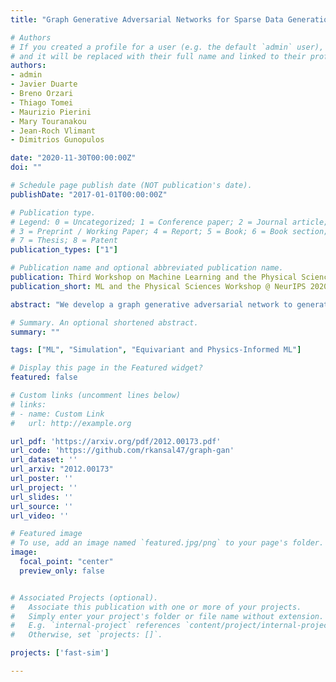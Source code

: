 ```yaml
---
title: "Graph Generative Adversarial Networks for Sparse Data Generation in High Energy Physics"

# Authors
# If you created a profile for a user (e.g. the default `admin` user), write the username (folder name) here
# and it will be replaced with their full name and linked to their profile.
authors:
- admin
- Javier Duarte
- Breno Orzari
- Thiago Tomei
- Maurizio Pierini
- Mary Touranakou
- Jean-Roch Vlimant
- Dimitrios Gunopulos

date: "2020-11-30T00:00:00Z"
doi: ""

# Schedule page publish date (NOT publication's date).
publishDate: "2017-01-01T00:00:00Z"

# Publication type.
# Legend: 0 = Uncategorized; 1 = Conference paper; 2 = Journal article;
# 3 = Preprint / Working Paper; 4 = Report; 5 = Book; 6 = Book section;
# 7 = Thesis; 8 = Patent
publication_types: ["1"]

# Publication name and optional abbreviated publication name.
publication: Third Workshop on Machine Learning and the Physical Sciences @ NeurIPS 2020
publication_short: ML and the Physical Sciences Workshop @ NeurIPS 2020

abstract: "We develop a graph generative adversarial network to generate sparse data sets like those produced at the CERN Large Hadron Collider (LHC). We demonstrate this approach by training on and generating sparse representations of MNIST handwritten digit images and jets of particles in proton-proton collisions like those at the LHC. We find the model successfully generates sparse MNIST digits and particle jet data. We quantify agreement between real and generated data with a graph-based Fréchet Inception distance, and the particle and jet feature-level 1-Wasserstein distance for the MNIST and jet datasets respectively."

# Summary. An optional shortened abstract.
summary: ""

tags: ["ML", "Simulation", "Equivariant and Physics-Informed ML"]

# Display this page in the Featured widget?
featured: false

# Custom links (uncomment lines below)
# links:
# - name: Custom Link
#   url: http://example.org

url_pdf: 'https://arxiv.org/pdf/2012.00173.pdf'
url_code: 'https://github.com/rkansal47/graph-gan'
url_dataset: ''
url_arxiv: "2012.00173"
url_poster: ''
url_project: ''
url_slides: ''
url_source: ''
url_video: ''

# Featured image
# To use, add an image named `featured.jpg/png` to your page's folder.
image:
  focal_point: "center"
  preview_only: false


# Associated Projects (optional).
#   Associate this publication with one or more of your projects.
#   Simply enter your project's folder or file name without extension.
#   E.g. `internal-project` references `content/project/internal-project/index.md`.
#   Otherwise, set `projects: []`.

projects: ['fast-sim']

---
```

